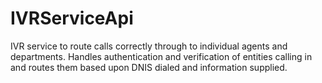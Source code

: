 # IVRServiceApi
IVR service to route calls correctly through to individual agents and departments. Handles authentication and verification of entities calling in and routes them based upon DNIS dialed and information supplied.
